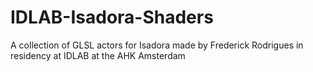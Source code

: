 # IDLAB-Isadora-Shaders
A collection of GLSL actors for Isadora made by Frederick Rodrigues in residency at IDLAB at the AHK Amsterdam
